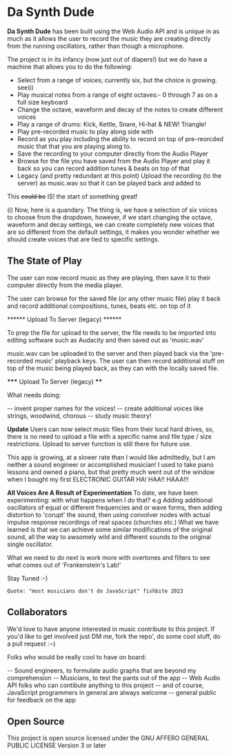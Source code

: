 # Da Synth Dude

**Da Synth Dude** has been built using the Web Audio API and is unique in as much as
it allows the user to record the music they are creating directly from the running
oscillators, rather than though a microphone.

The project is in its infancy (now just out of diapers!) but we do have a machine that allows you to do the
following:

- Select from a range of voices; currently six, but the choice is growing. see(i)
- Play musical notes from a range of eight octaves:- 0 through 7 as on a full size
  keyboard
- Change the octave, waveform and decay of the notes to create different voices
- Play a range of drums: Kick, Kettle, Snare, Hi-hat & NEW! Triangle!
- Play pre-recorded music to play along side with
- Record as you play including the ability to record on top of pre-reorcded music that
  that you are playing along to.
- Save the recording to your computer directly from the Audio Player
- Browse for the file you have saved from the Audio Player and play it back so you can record addition tunes & beats on top of that
- Legacy (and pretty redundant at this point) Upload the recording (to the server) as music.wav so that it can be played back and added to

This ~~could be~~ IS! the start of something great!

(i) Now, here is a quandary. The thing is, we have a selection of six voices to choose from the dropdown, however, if we start changing the octave, waveform and decay settings, we can create completely new voices that are so different from the default settings, it makes you wonder whether we should create voices that are tied to specific settings.

## The State of Play

The user can now record music as they are playing, then save it to their computer directly from the media player.

The user can browse for the saved file (or any other music file) play it back and record additional compositions, tunes, beats etc. on top of it

**\*\*\*\* Upload To Server (legacy) **\*\*\*\*

To prep the file for upload to the server, the file needs to be imported into editing software such as Audacity and then saved out as 'music.wav'

music.wav can be uploaded to the server and then played back via the 'pre-recorded music' playback keys. The user can then record additional stuff on top of the music being played back, as they can with the locally saved file.

**\*\*\*** Upload To Server (legacy) **\*\***

What needs doing:

-- invent proper names for the voices!
-- create additional voices like strings, woodwind, chorous
-- study music theory!

**Update**
Users can now select music files from their local hard drives, so, there is no need to upload a file with a specific name and file type / size restrictions. Upload to server function is still there for future use.

This app is growing, at a slower rate than I would like admittedly, but I am neither a sound engineer or accomplished musician! I used to take piano lessons and owned a piano, but that pretty much went out of the window when I bought my first ELECTRONIC GUITAR HA! HAA!! HAAA!!!

**All Voices Are A Result of Experimentation** To date, we have been experimenting: with what happens when I do that? e.g Adding additional oscillators of equal or different frequencies and or wave forms, then adding distortion to 'corupt' the sound, then using convolver nodes with actual impulse response recordings of real spaces (churches etc.) What we have learned is that we can achieve some similar modifications of the original sound, all the way to awsomely wild and different sounds to the original single oscillator.

What we need to do next is work more with overtones and filters to see what comes out of 'Frankenstein's Lab!'

Stay Tuned :-)

    Quote: "most musicians don't do JavaScript" fishbite 2023

## Collaborators

We'd love to have anyone interested in music contribute to this project. If you'd like
to get involved just DM me, fork the repo', do some cool stuff, do a pull request :¬)

Folks who would be really cool to have on board:

-- Sound engineers, to formulate audio graphs that are beyond my comprehension
-- Musicians, to test the pants out of the app
-- Web Audio API folks who can contibute anything to this project
-- and of course, JavaScript programmers in general are always welcome
-- general public for feedback on the app

## Open Source

This project is open source licensed under the
GNU AFFERO GENERAL PUBLIC LICENSE Version 3 or later
